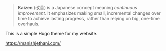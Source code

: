 > **Kaizen** (改善) is a Japanese concept meaning _continuous improvement._ It emphasizes making small, incremental changes over time to achieve lasting progress, rather than relying on big, one-time overhauls.

This is a simple Hugo theme for my website.

https://manishjethani.com/
